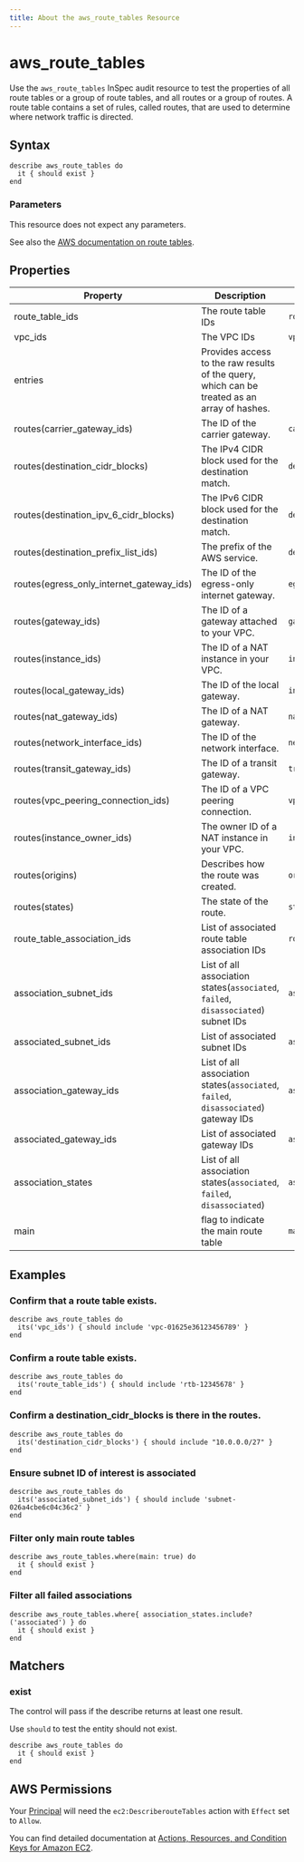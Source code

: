 ```yaml
---
title: About the aws_route_tables Resource
---
```


# aws\_route\_tables

Use the `aws_route_tables` InSpec audit resource to test the properties of all route tables or a group of route tables, and all routes or a group of routes. A route table contains a set of rules, called routes, that are used to determine where network traffic is directed.

## Syntax

    describe aws_route_tables do
      it { should exist }
    end

### Parameters

This resource does not expect any parameters.

See also the [AWS documentation on route tables](https://docs.aws.amazon.com/AWSCloudFormation/latest/UserGuide/aws-resource-ec2-route-table.html).

## Properties

|Property                                    | Description                                       |   Field           |
| ----------------------------               | ---------------------------------                 |   ---             |
| route\_table\_ids                          | The route table IDs                               | `route_table_id`  |
| vpc\_ids                                   | The VPC IDs                                       | `vpc_id`          |
| entries                                    | Provides access to the raw results of the query, which can be treated as an array of hashes. | 
| routes(carrier\_gateway\_ids)              | The ID of the carrier gateway.                    | `carrier_gateway_id` |
| routes(destination\_cidr\_blocks)          | The IPv4 CIDR block used for the destination match.| `destination_cidr_block`        |
| routes(destination\_ipv\_6\_cidr\_blocks)  | The IPv6 CIDR block used for the destination match.| `destination_ipv_6_cidr_block`  |
| routes(destination\_prefix\_list\_ids)     | The prefix of the AWS service.                     | `destination_prefix_list_id`    |
| routes(egress\_only\_internet\_gateway\_ids)| The ID of the egress-only internet gateway.       | `egress_only_internet_gateway_id`|
| routes(gateway\_ids)                       | The ID of a gateway attached to your VPC.          | `gateway_id`                    |
| routes(instance\_ids)                      | The ID of a NAT instance in your VPC.              | `instance_id`                   |
| routes(local\_gateway\_ids)                | The ID of the local gateway.                       | `instance_owner_id`             |
| routes(nat\_gateway\_ids)                  | The ID of a NAT gateway.                           | `nat_gateway_id`                |
| routes(network\_interface\_ids)            | The ID of the network interface.                   | `network_interface_id`          |
| routes(transit\_gateway\_ids)              | The ID of a transit gateway.                       | `transit_gateway_id`            |
| routes(vpc\_peering\_connection\_ids)      | The ID of a VPC peering connection.                | `vpc_peering_connection_id`     |
| routes(instance\_owner\_ids)               | The owner ID of a NAT instance in your VPC.        | `instance_owner_id`             |
| routes(origins)                            | Describes how the route was created.               | `origin`                        |
| routes(states)                             | The state of the route.                            | `state`                         |
| route_table_association_ids                | List of associated route table association IDs     | `route_table_association_ids`   |
| association_subnet_ids                     | List of all association states(`associated`, `failed`, `disassociated`) subnet IDs | `association_subnet_ids` |
| associated_subnet_ids                      | List of associated subnet IDs                      | `associated_subnet_ids`         |
| association_gateway_ids                    | List of all association states(`associated`, `failed`, `disassociated`) gateway IDs | `association_gateway_ids` |
| associated_gateway_ids                     | List of associated gateway IDs                     | `associated_gateway_ids`        |
| association_states                         | List of all association states(`associated`, `failed`, `disassociated`) | `association_states` |
| main                                       | flag to indicate the main route table              | `main`                          |

## Examples

### Confirm that a route table exists.

    describe aws_route_tables do
      its('vpc_ids') { should include 'vpc-01625e36123456789' }
    end

### Confirm a route table exists.

    describe aws_route_tables do
      its('route_table_ids') { should include 'rtb-12345678' }
    end

### Confirm a destination_cidr_blocks is there in the routes.

    describe aws_route_tables do
      its('destination_cidr_blocks') { should include "10.0.0.0/27" }
    end

### Ensure subnet ID of interest is associated 

    describe aws_route_tables do
      its('associated_subnet_ids') { should include 'subnet-026a4cbe6c04c36c2' }
    end

### Filter only main route tables

    describe aws_route_tables.where(main: true) do
      it { should exist }
    end

### Filter all failed associations

    describe aws_route_tables.where{ association_states.include?('associated') } do
      it { should exist }
    end

## Matchers

### exist

The control will pass if the describe returns at least one result.

Use `should` to test the entity should not exist.

    describe aws_route_tables do
      it { should exist }
    end

## AWS Permissions

Your [Principal](https://docs.aws.amazon.com/IAM/latest/UserGuide/intro-structure.html#intro-structure-principal) will need the `ec2:DescriberouteTables` action with `Effect` set to `Allow`.

You can find detailed documentation at [Actions, Resources, and Condition Keys for Amazon EC2](https://docs.aws.amazon.com/IAM/latest/UserGuide/list_amazonec2.html).
